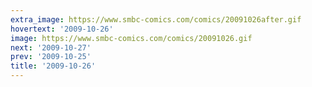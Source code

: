 ```yaml
---
extra_image: https://www.smbc-comics.com/comics/20091026after.gif
hovertext: '2009-10-26'
image: https://www.smbc-comics.com/comics/20091026.gif
next: '2009-10-27'
prev: '2009-10-25'
title: '2009-10-26'
---
```

